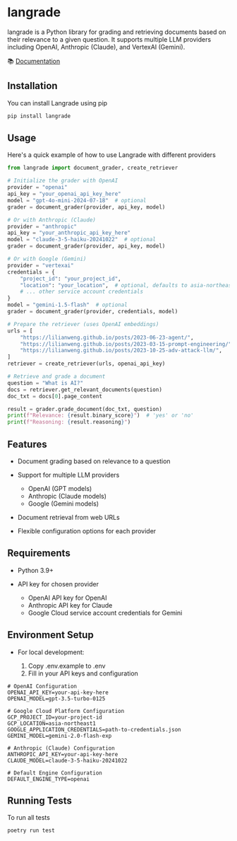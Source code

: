 # langrade

langrade is a Python library for grading and retrieving documents based on their relevance to a given question. It supports multiple LLM providers including OpenAI, Anthropic (Claude), and VertexAI (Gemini).

📚 [Documentation](https://nisaji.github.io/langrade/)

## Installation

You can install Langrade using pip

```bash
pip install langrade
```

## Usage

Here's a quick example of how to use Langrade with different providers

```python
from langrade import document_grader, create_retriever

# Initialize the grader with OpenAI
provider = "openai"
api_key = "your_openai_api_key_here"
model = "gpt-4o-mini-2024-07-18"  # optional
grader = document_grader(provider, api_key, model)

# Or with Anthropic (Claude)
provider = "anthropic"
api_key = "your_anthropic_api_key_here"
model = "claude-3-5-haiku-20241022"  # optional
grader = document_grader(provider, api_key, model)

# Or with Google (Gemini)
provider = "vertexai"
credentials = {
    "project_id": "your_project_id",
    "location": "your_location",  # optional, defaults to asia-northeast1
    # ... other service account credentials
}
model = "gemini-1.5-flash"  # optional
grader = document_grader(provider, credentials, model)

# Prepare the retriever (uses OpenAI embeddings)
urls = [
    "https://lilianweng.github.io/posts/2023-06-23-agent/",
    "https://lilianweng.github.io/posts/2023-03-15-prompt-engineering/",
    "https://lilianweng.github.io/posts/2023-10-25-adv-attack-llm/",
]
retriever = create_retriever(urls, openai_api_key)

# Retrieve and grade a document
question = "What is AI?"
docs = retriever.get_relevant_documents(question)
doc_txt = docs[0].page_content

result = grader.grade_document(doc_txt, question)
print(f"Relevance: {result.binary_score}")  # 'yes' or 'no'
print(f"Reasoning: {result.reasoning}")
```

## Features

- Document grading based on relevance to a question

- Support for multiple LLM providers

  - OpenAI (GPT models)
  - Anthropic (Claude models)
  - Google (Gemini models)

- Document retrieval from web URLs

- Flexible configuration options for each provider

## Requirements

- Python 3.9+
- API key for chosen provider

  - OpenAI API key for OpenAI
  - Anthropic API key for Claude
  - Google Cloud service account credentials for Gemini

## Environment Setup

- For local development:

  1. Copy .env.example to .env
  2. Fill in your API keys and configuration

```
# OpenAI Configuration
OPENAI_API_KEY=your-api-key-here
OPENAI_MODEL=gpt-3.5-turbo-0125

# Google Cloud Platform Configuration
GCP_PROJECT_ID=your-project-id
GCP_LOCATION=asia-northeast1
GOOGLE_APPLICATION_CREDENTIALS=path-to-credentials.json
GEMINI_MODEL=gemini-2.0-flash-exp

# Anthropic (Claude) Configuration
ANTHROPIC_API_KEY=your-api-key-here
CLAUDE_MODEL=claude-3-5-haiku-20241022

# Default Engine Configuration
DEFAULT_ENGINE_TYPE=openai
```

## Running Tests

To run all tests

```bash
poetry run test
```
